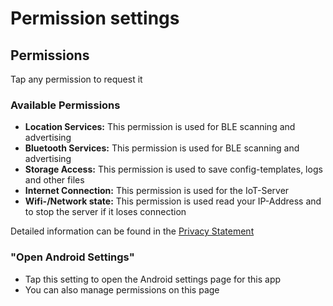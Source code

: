 # Permission settings

## Permissions
Tap any permission to request it

### Available Permissions
- **Location Services:** This permission is used for BLE scanning and advertising  
- **Bluetooth Services:** This permission is used for BLE scanning and advertising  
- **Storage Access:** This permission is used to save config-templates, logs and other files  
- **Internet Connection:** This permission is used for the IoT-Server  
- **Wifi-/Network state:** This permission is used read your IP-Address and to stop the server if it loses connection  

Detailed information can be found in the [Privacy Statement](../../IoT-Utilities-Privacy-Statement_EN.md)

### "Open Android Settings"
- Tap this setting to open the Android settings page for this app
- You can also manage permissions on this page
